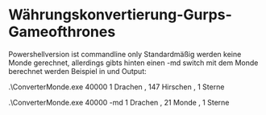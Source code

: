 # Währungskonvertierung-Gurps-Gameofthrones

Powershellversion ist commandline only
Standardmäßig werden keine Monde gerechnet, allerdings gibts hinten einen -md switch mit dem Monde berechnet werden
Beispiel in und Output:

.\ConverterMonde.exe 40000
1 Drachen , 147 Hirschen , 1 Sterne

.\ConverterMonde.exe 40000 -md
1 Drachen , 21 Monde , 1 Sterne
